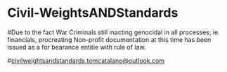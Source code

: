 # Civil-WeightsANDStandards
 
#Due to the fact War Criminals still inacting genocidal
in all processes; ie. financials, procreating
Non-profit documentation at this time has been
issued as a for bearance entitie with rule of law.

#civilweightsandstandards.tomcatalano@outlook.com
